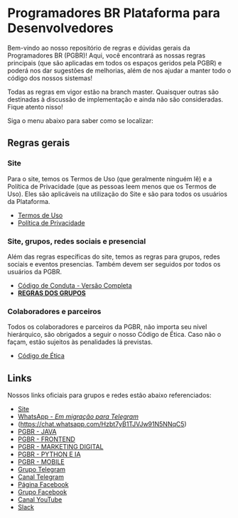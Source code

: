 # Programadores BR Plataforma para Desenvolvedores

Bem-vindo ao nosso repositório de regras e dúvidas gerais da Programadores BR (PGBR)! Aqui, você encontrará as nossas regras principais (que são aplicadas em todos os espaços geridos pela PGBR) e poderá nos dar sugestões de melhorias, além de nos ajudar a manter todo o código dos nossos sistemas!

Todas as regras em vigor estão na branch master. Quaisquer outras são destinadas à discussão de implementação e ainda não são consideradas. Fique atento nisso!

Siga o menu abaixo para saber como se localizar:

## Regras gerais
### Site

Para o site, temos os Termos de Uso (que geralmente ninguém lê) e a Política de Privacidade (que as pessoas leem menos que os Termos de Uso). Eles são aplicáveis na utilização do Site e são para todos os usuários da Plataforma.

  - [Termos de Uso](https://github.com/programadores-br/geral/blob/master/termos-de-uso.md)
  - [Política de Privacidade](https://github.com/programadores-br/geral/blob/master/politica-de-privacidade.md)

### Site, grupos, redes sociais e presencial

Além das regras específicas do site, temos as regras para grupos, redes sociais e eventos presencias. Também devem ser seguidos por todos os usuários da PGBR.

  - [Código de Conduta - Versão Completa](https://github.com/programadores-br/geral/blob/master/code-of-conduct.md)
  - **[REGRAS DOS GRUPOS](https://github.com/programadores-br/geral/blob/master/regras.md)**

### Colaboradores e parceiros

Todos os colaboradores e parceiros da PGBR, não importa seu nível hierárquico, são obrigados a seguir o nosso Código de Ética. Caso não o façam, estão sujeitos às penalidades lá previstas.

  - [Código de Ética](https://github.com/programadores-br/geral/blob/master/codigo-de-etica.md)

## Links

Nossos links oficiais para grupos e redes estão abaixo referenciados:

  - [Site](https://programadoresbr.com.br)
  - [WhatsApp - *Em migração para Telegram*](https://chat.whatsapp.com/LCwZWshgrrG1YlLsFqq5xK)
  - (https://chat.whatsapp.com/Hzbt7yB1TJVJw91N5NNqC5)
  - [PGBR - JAVA](https://chat.whatsapp.com/LH5eC7TMFD9Fo1fYtzTqs1)
  - [PGBR - FRONTEND](https://chat.whatsapp.com/DjCnaCpQhP6AHn2klklE2K)
  - [PGBR - MARKETING DIGITAL](https://chat.whatsapp.com/Ds3jiBO2KrR1c7sOJ3Xzh5)
  - [PGBR - PYTHON E IA](https://chat.whatsapp.com/JBxZfDJg21DGusIkFusos3)
  - [PGBR - MOBILE](https://chat.whatsapp.com/BRd1dy2ySnQ53I5NSHSqfk)
  - [Grupo Telegram](https://t.me/joinchat/BhkPBRZjYk4R3wVknDLfCg)
  - [Canal Telegram](https://t.me/canalpgbr)
  - [Página Facebook](https://www.facebook.com/programad0resbr)
  - [Grupo Facebook](https://www.facebook.com/groups/pr0gramad0resbr/)
  - [Canal YouTube](http://youtube.com/c/ProgramadoresBR)
  - [Slack](https://join.slack.com/t/programadoresbrgroup/shared_invite/enQtNTQyNjcxODkxNTIxLWMxYWVhMzllZjg5NGVjMTllODI5ZWUxOWMzNDA1NDA3OWM2OWUzNmM5MDIzNzY2MjFiNTI2MWZlZTc3NTc1OGE)
